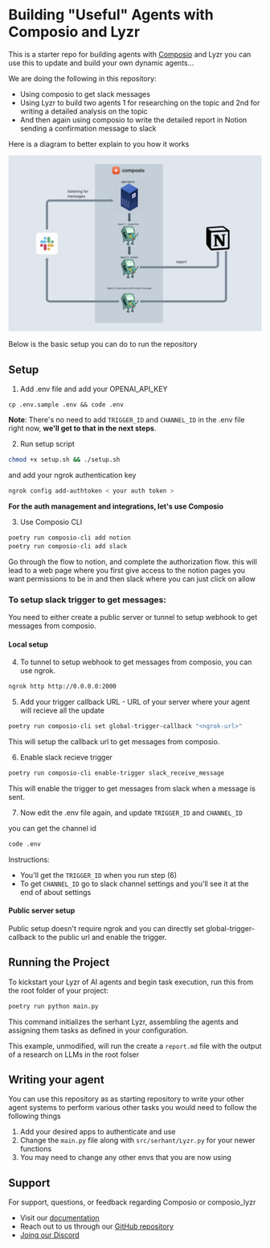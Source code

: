 # Building "Useful" Agents with Composio and Lyzr

This is a starter repo for building agents with [Composio](composio.dev) and Lyzr you can use this to update and build your own dynamic agents...

We are doing the following in this repository:

- Using composio to get slack messages
- Using Lyzr to build two agents 1 for researching on the topic and 2nd for writing a detailed analysis on the topic
- And then again using composio to write the detailed report in Notion sending a confirmation message to slack

Here is a diagram to better explain to you how it works

![Composio image diagram](assets/diagram.png)

Below is the basic setup you can do to run the repository

## Setup

1. Add .env file and add your OPENAI_API_KEY

```
cp .env.sample .env && code .env
```

**Note**: There's no need to add `TRIGGER_ID` and `CHANNEL_ID` in the .env file right now, **we'll get to that in the next steps**.

2. Run setup script

```bash
chmod +x setup.sh && ./setup.sh
```

and add your ngrok authentication key

```bash
ngrok config add-authtoken < your auth token >
```

**For the auth management and integrations, let's use Composio**

3. Use Composio CLI

```bash
poetry run composio-cli add notion
poetry run composio-cli add slack
```

Go through the flow to notion, and complete the authorization flow.
this will lead to a web page where you first give access to the notion pages you want permissions to be in and then slack where you can just click on allow

### To setup slack trigger to get messages:

You need to either create a public server or tunnel to setup webhook to get messages from composio.

#### Local setup

4. To tunnel to setup webhook to get messages from composio, you can use ngrok.

```bash
ngrok http http://0.0.0.0:2000
```

5. Add your trigger callback URL - URL of your server where your agent will recieve all the update

```bash
poetry run composio-cli set global-trigger-callback "<ngrok-url>"
```

This will setup the callback url to get messages from composio.

6. Enable slack recieve trigger

```bash
poetry run composio-cli enable-trigger slack_receive_message
```

This will enable the trigger to get messages from slack when a message is sent.

7. Now edit the .env file again, and update `TRIGGER_ID` and `CHANNEL_ID`

you can get the channel id

```bash
code .env
```

Instructions:

- You'll get the `TRIGGER_ID` when you run step (6)
- To get `CHANNEL_ID` go to slack channel settings and you'll see it at the end of about settings

#### Public server setup

Public setup doesn't require ngrok and you can directly set global-trigger-callback to the public url and enable the trigger.

## Running the Project

To kickstart your Lyzr of AI agents and begin task execution, run this from the root folder of your project:

```bash
poetry run python main.py
```

This command initializes the serhant Lyzr, assembling the agents and assigning them tasks as defined in your configuration.

This example, unmodified, will run the create a `report.md` file with the output of a research on LLMs in the root folser

## Writing your agent

You can use this repository as as starting repository to write your other agent systems to perform various other tasks you would need to follow the following things

1.  Add your desired apps to authenticate and use
2.  Change the `main.py` file along with `src/serhant/Lyzr.py` for your newer functions
3.  You may need to change any other envs that you are now using

## Support

For support, questions, or feedback regarding Composio or composio_lyzr

- Visit our [documentation](https://docs.composio.dev)
- Reach out to us through our [GitHub repository](https://github.com/SamparkAI/hermes)
- [Joing our Discord](https://discord.gg/xwT747R7NE)
